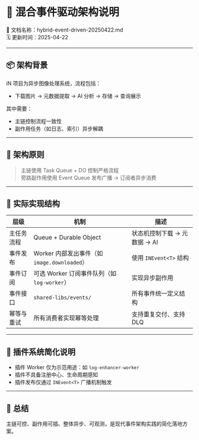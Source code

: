 # 🔄 混合事件驱动架构说明  
📄 文档名称：hybrid-event-driven-20250422.md  
🗓️ 更新时间：2025-04-22  

---

## 📦 架构背景

iN 项目为异步图像处理系统，流程包括：
- 下载图片 → 元数据提取 → AI 分析 → 存储 → 查询展示

其中需要：
- 主链控制流程一致性
- 副作用任务（如日志、索引）异步解耦

---

## 🎯 架构原则

> 主链使用 Task Queue + DO 控制严格流程  
> 旁路副作用使用 Event Queue 发布广播 → 订阅者异步消费

---

## 🧱 实际实现结构

| 层级 | 机制 | 描述 |
|------|------|------|
| 主任务流程 | Queue + Durable Object | 状态机控制下载 → 元数据 → AI |
| 事件发布 | Worker 内部发出事件（如 `image.downloaded`） | 使用 `INEvent<T>` 结构 |
| 事件订阅 | 可选 Worker 订阅事件队列（如 `log-worker`） | 实现异步副作用 |
| 事件接口 | `shared-libs/events/` | 所有事件统一定义结构 |
| 幂等与重试 | 所有消费者实现幂等处理 | 支持重复交付、支持 DLQ |

---

## 🧩 插件系统简化说明

- 插件 Worker 仅为示范用途：如 `log-enhancer-worker`
- 插件不具备注册中心、生命周期感知
- 插件发布仅通过 `INEvent<T>` 广播机制触发

---

## 📘 总结

主链可控、副作用可插、整体异步、可观测，是现代事件架构实践的简化落地方案。
